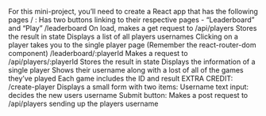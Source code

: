 For this mini-project, you’ll need to create a React app that has the following pages
/ : Has two buttons linking to their respective pages - “Leaderboard” and “Play”
/leaderboard
On load, makes a get request to /api/players
Stores the result in state
Displays a list of all players usernames
Clicking on a player takes you to the single player page (Remember the react-router-dom <Link /> component)
/leaderboard/:playerId
Makes a request to /api/players/:playerId
Stores the result in state
Displays the information of a single player
Shows their username along with a lost of all of the games they’ve played
Each game includes the ID and result
EXTRA CREDIT:
/create-player
Displays a small form with two items:
Username text input: decides the new users username
Submit button: Makes a post request to /api/players sending up the players username
